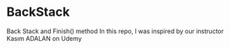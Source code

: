 # BackStack
Back Stack and Finish() method
In this repo, I was inspired by our instructor Kasım ADALAN on Udemy
